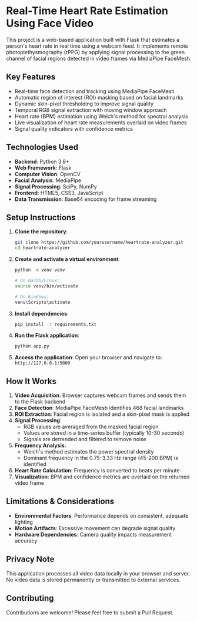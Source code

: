 # Real-Time Heart Rate Estimation Using Face Video

This project is a web-based application built with Flask that estimates a person's heart rate in real time using a webcam feed. It implements remote photoplethysmography (rPPG) by applying signal processing to the green channel of facial regions detected in video frames via MediaPipe FaceMesh.

## Key Features

- Real-time face detection and tracking using MediaPipe FaceMesh
- Automatic region of interest (ROI) masking based on facial landmarks
- Dynamic skin-pixel thresholding to improve signal quality
- Temporal RGB signal extraction with moving window approach
- Heart rate (BPM) estimation using Welch's method for spectral analysis
- Live visualization of heart rate measurements overlaid on video frames
- Signal quality indicators with confidence metrics

## Technologies Used

- **Backend**: Python 3.8+
- **Web Framework**: Flask
- **Computer Vision**: OpenCV
- **Facial Analysis**: MediaPipe
- **Signal Processing**: SciPy, NumPy
- **Frontend**: HTML5, CSS3, JavaScript
- **Data Transmission**: Base64 encoding for frame streaming

## Setup Instructions

1. **Clone the repository**:
   ```bash
   git clone https://github.com/yourusername/heartrate-analyzer.git
   cd heartrate-analyzer
   ```

2. **Create and activate a virtual environment**:
   ```bash
   python -m venv venv
   
   # On macOS/Linux:
   source venv/bin/activate
   
   # On Windows:
   venv\Scripts\activate
   ```

3. **Install dependencies**:
   ```bash
   pip install -r requirements.txt
   ```

4. **Run the Flask application**:
   ```bash
   python app.py
   ```

5. **Access the application**:
   Open your browser and navigate to: `http://127.0.0.1:5000`

## How It Works

1. **Video Acquisition**: Browser captures webcam frames and sends them to the Flask backend
2. **Face Detection**: MediaPipe FaceMesh identifies 468 facial landmarks
3. **ROI Extraction**: Facial region is isolated and a skin-pixel mask is applied
4. **Signal Processing**:
   - RGB values are averaged from the masked facial region
   - Values are stored in a time-series buffer (typically 10-30 seconds)
   - Signals are detrended and filtered to remove noise
5. **Frequency Analysis**: 
   - Welch's method estimates the power spectral density
   - Dominant frequency in the 0.75-3.33 Hz range (45-200 BPM) is identified
6. **Heart Rate Calculation**: Frequency is converted to beats per minute
7. **Visualization**: BPM and confidence metrics are overlaid on the returned video frame

## Limitations & Considerations

- **Environmental Factors**: Performance depends on consistent, adequate lighting
- **Motion Artifacts**: Excessive movement can degrade signal quality
- **Hardware Dependencies**: Camera quality impacts measurement accuracy

## Privacy Note

This application processes all video data locally in your browser and server. No video data is stored permanently or transmitted to external services.

## Contributing

Contributions are welcome! Please feel free to submit a Pull Request.
